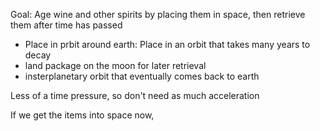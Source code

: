 





Goal: Age wine and other spirits by placing them in space, then retrieve them after time has passed



* Place in prbit around earth: Place in an orbit that takes many years to decay
* land package on the moon for later retrieval
* insterplanetary orbit that eventually comes back to earth

Less of a time pressure, so don't need as much acceleration

If we get the items into space now, 




